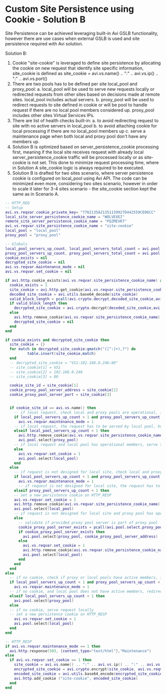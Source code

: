 # Custom Site Persistence using Cookie - Solution B

Site Persistence can be achieved leveraging built-in Avi GSLB functionality, however there are use cases when external GSLB is used and site persistence required with Avi solution.

Solution B:
1. Cookie "site-cookie" is leveraged to define site persistence by allocating the cookie on new request that identify site specific information, site_cookie is defined as site_cookie = avi.vs.name() .. ":" .. avi.vs.ip() .. ":" .. avi.vs.port()
2. There are two pools has to be defined per site local_pool and proxy_pool:
   a. local_pool will be used to serve new requests locally or redirected requests from other sites based on decisions made at remote sites. local_pool includes actual servers.
   b. proxy_pool will be used to redirect requests to site defined in cookie or will be pool to handle request if there are no local pool members considered up. proxy_pool includes other sites Virtual Services IPs.
3. There are list of health checks built-in:
   a. to avoid redirecting request to site with no active servers in local_pool
   b. to avoid attaching cookie for local processing if there are no local_pool members up
   c. serve a maintenance page when both local and proxy pool don't have any members up.
4. Solution B is optimized based on server_persistence_cookie processing first, meaning if the local site receives request with already local server_persistence_cookie traffic will be processed locally or as site-cookie is not set. This done to minimize request processing time, where in Solution A site_cookie logic is always required to be executed.
5. Solution B is drafted for two sites scenario, where server persistence cookie is configured on local_pool using Avi API. The code can be minimized even more, considering two sites scenario, however in order to scale it later for 3-4 sites scenario - the site_cookie section kept the same as in Scenario A.

```lua
-- HTTP_REQ
-- Setup
avi.vs.reqvar.cookie_private_key= "7762135A21351139927D442559CE06CC"
local_site_server_persistence_cookie_name = "WOLVEXEI"
remote_site_server_persistence_cookie_name = "PQZMEVKT"
avi.vs.reqvar.site_persistence_cookie_name = "site-cookie"
local_pool = "local_pool"
proxy_pool = "proxy_pool"

-- Globals
local_pool_servers_up_count, local_pool_servers_total_count = avi.pool.get_servers(local_pool)
proxy_pool_servers_up_count, proxy_pool_servers_total_count = avi.pool.get_servers(proxy_pool)
cookie_exists = nil
decrypted_site_cookie = nil
avi.vs.reqvar.maintenance_mode = nil
avi.vs.reqvar.set_cookie = nil

if avi.http.cookie_exists(avi.vs.reqvar.site_persistence_cookie_name) and ( avi.http.cookie_exists(local_site_server_persistence_cookie_name) == false or avi.http.cookie_exists(remote_site_server_persistence_cookie_name)) then
  cookie_exists = 1
  site_cookie = avi.http.get_cookie(avi.vs.reqvar.site_persistence_cookie_name)
  decoded_site_cookie = avi.utils.base64_decode(site_cookie)
  valid_block_length = pcall(avi.crypto.decrypt,decoded_site_cookie,avi.vs.reqvar.cookie_private_key)
  if valid_block_length then
    decrypted_site_cookie = avi.crypto.decrypt(decoded_site_cookie,avi.vs.reqvar.cookie_private_key)
  else
    avi.http.remove_cookie(avi.vs.reqvar.site_persistence_cookie_name)
    decrypted_site_cookie = nil
  end
end

if cookie_exists and decrypted_site_cookie then
  site_cookie = {}
  for match in decrypted_site_cookie:gmatch("([^:]+),?") do
          table.insert(site_cookie,match)
  end
  -- decrypted_site_cookie = "VS1:192.168.0.246:80"
  -- site_cookie[1] = VS1
  -- site_cookie[2] = 192.168.0.246
  -- site_cookie[3] = 80

  cookie_site_id = site_cookie[1]
  cookie_proxy_pool_server_address = site_cookie[2]
  cookie_proxy_pool_server_port = site_cookie[3]


  if cookie_site_id == avi.vs.name() then
    -- if local request, check local and proxy pools are operational, if not force maintenance
    if local_pool_servers_up_count < 1 and proxy_pool_servers_up_count < 1 then
      avi.vs.reqvar.maintenance_mode = 1
    -- if local request, the request has to be served by local pool, however if local pool does not have any active members, request has to be send to proxy pool
    elseif local_pool_servers_up_count < 1 then
      avi.http.remove_cookie(avi.vs.reqvar.site_persistence_cookie_name)
      avi.pool.select(proxy_pool)
    -- if local request and local pool has operational members, serve the request
    else
      avi.vs.reqvar.set_cookie = 1
      avi.pool.select(local_pool)
    end
  else
    -- if request is not designed for local site, check local and proxy pools are operational, if not force maintenance
    if local_pool_servers_up_count < 1 and proxy_pool_servers_up_count < 1 then
      avi.vs.reqvar.maintenance_mode = 1
      -- if request is not designed for local site, the request has to be served by proxy pool, however if proxy pool does not have any active members, request has to be send to local pool
    elseif proxy_pool_servers_up_count < 1 then
    -- set a new persistence cookie on HTTP_RESP
    avi.vs.reqvar.set_cookie = 1
    avi.http.remove_cookie(avi.vs.reqvar.site_persistence_cookie_name)
    avi.pool.select(local_pool)
    -- if request is not designed for local site and proxy pool has operational members, redirect the request to original server
    else
      -- validate if provided proxy pool server is part of proxy pool
      cookie_proxy_pool_server_exists = pcall(avi.pool.select,proxy_pool,cookie_proxy_pool_server_address)
      if cookie_proxy_pool_server_exists then
        avi.pool.select(proxy_pool, cookie_proxy_pool_server_address)
      else
        avi.vs.reqvar.set_cookie = 1
        avi.http.remove_cookie(avi.vs.reqvar.site_persistence_cookie_name)
        avi.pool.select(local_pool)
      end
    end
  end
else
  -- if no cookie, check if proxy or local pools have active members, if not force maintenance
  if local_pool_servers_up_count < 1 and proxy_pool_servers_up_count < 1 then
    avi.vs.reqvar.maintenance_mode = 1
  -- if no cookie, and local pool does not have active members, redirect request to proxy pool
  elseif local_pool_servers_up_count < 1 then
    avi.pool.select(proxy_pool)
  else
  -- if no cookie, serve request locally
  -- set a new persistence cookie on HTTP_RESP
    avi.vs.reqvar.set_cookie = 1
    avi.pool.select(local_pool)
  end
end
```

```lua
-- HTTP_RESP
if avi.vs.reqvar.maintenance_mode == 1 then
  avi.http.response(503, {content_type="text/html"},"Maintenance")
else
  if avi.vs.reqvar.set_cookie == 1 then
    site_cookie = avi.vs.name() .. ":" .. avi.vs.ip() .. ":" .. avi.vs.port()
    encrypted_site_cookie = avi.crypto.encrypt(site_cookie, avi.vs.reqvar.cookie_private_key)
    encoded_site_cookie = avi.utils.base64_encode(encrypted_site_cookie)
    avi.http.add_cookie ("site-cookie", encoded_site_cookie)
  end
end
```
